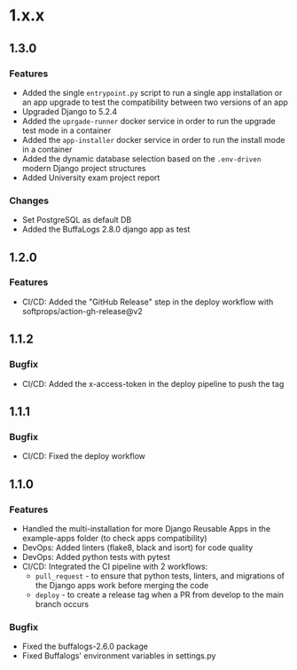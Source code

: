 # 1.x.x
## 1.3.0
### Features
* Added the single `entrypoint.py` script to run a single app installation or an app upgrade to test the compatibility between two versions of an app
* Upgraded Django to 5.2.4
* Added the `uprgade-runner` docker service in order to run the upgrade test mode in a container
* Added the `app-installer` docker service in order to run the install mode in a container
* Added the dynamic database selection based on the `.env-driven` modern Django project structures
* Added University exam project report
### Changes
* Set PostgreSQL as default DB
* Added the BuffaLogs 2.8.0 django app as test
## 1.2.0
### Features
* CI/CD: Added the "GitHub Release" step in the deploy workflow with softprops/action-gh-release@v2
## 1.1.2
### Bugfix
* CI/CD: Added the x-access-token in the deploy pipeline to push the tag
## 1.1.1
### Bugfix
* CI/CD: Fixed the deploy workflow
## 1.1.0
### Features
* Handled the multi-installation for more Django Reusable Apps in the example-apps folder (to check apps compatibility)
* DevOps: Added linters (flake8, black and isort) for code quality
* DevOps: Added python tests with pytest
* CI/CD: Integrated the CI pipeline with 2 workflows:
  * `pull_request` - to ensure that python tests, linters, and migrations of the Django apps work before merging the code
  * `deploy` - to create a release tag when a PR from develop to the main branch occurs
### Bugfix
* Fixed the buffalogs-2.6.0 package
* Fixed Buffalogs' environment variables in settings.py